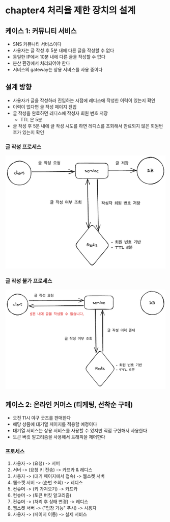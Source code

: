 # chapter4 처리율 제한 장치의 설계

## 케이스 1: 커뮤니티 서비스

- SNS 커뮤니티 서비스이다
- 사용자는 글 작성 후 5분 내에 다른 글을 작성할 수 없다
- 동일한 IP에서 10분 내에 다른 글을 작성할 수 없다
- 분산 환경에서 처리되어야 한다
- 서비스의 gateway는 상용 서비스를 사용 중이다

## 설계 방향

- 사용자가 글을 작성하러 진입하는 시점에 레디스에 작성한 이력이 있는지 확인
- 이력이 없다면 글 작성 페이지 진입
- 글 작성을 완료하면 레디스에 작성자 회원 번호 저장
  - TTL 은 5분
- 글 작성 후 5분 내에 글 작성 시도를 하면 레디스를 조회해서 만료되지 않은 회원번호가 있는지 확인

### 글 작성 프로세스

![](/week1/sangwon/images/pic1.png)

### 글 작성 불가 프로세스

![](/week1/sangwon/images/pic2.png)

## 케이스 2: 온라인 커머스 (티케팅, 선착순 구매)

- 오전 11시 야구 굿즈를 판매한다
- 해당 상품에 대기열 페이지를 적용할 예정이다
- 대기열 서비스는 상용 서비스를 사용할 수 있지만 직접 구현해서 사용한다
- 토큰 버킷 알고리즘을 사용해서 트래픽을 제어한다

### 프로세스

1.  사용자 -> (요청) -> 서버
2.  서버 -> (요청 키 전송) -> 카프카 & 레디스
3.  사용자 -> (대기 페이지에서 접속) -> 웹소켓 서버
4.  웹소켓 서버 -> (순번 조회) -> 레디스
5.  컨슈머 -> (키 가져오기) -> 카프카
6.  컨슈머 -> (토큰 버킷 알고리즘)
7.  컨슈머 -> (처리 후 상태 변경) -> 레디스
8.  웹소켓 서버 -> ("입장 가능" 푸시) -> 사용자
9.  사용자 -> (페이지 이동) -> 실제 서비스
